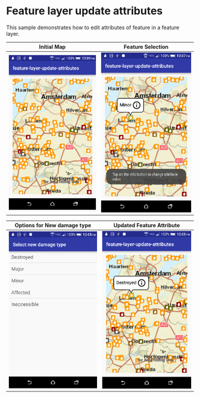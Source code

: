 # Feature layer update attributes         

This sample demonstrates how to edit attributes of feature in a feature layer.


|  Initial Map                                                |  Feature Selection                                          |
|:-----------------------------------------------------------:|:-----------------------------------------------------------:|
|![FeatLUpdateAttr App](feature-layer-update-attributes-1.png)|![FeatLUpdateAttr App](feature-layer-update-attributes-2.png)|      

|  Options for New damage type                                |  Updated Feature Attribute                                  |
|:-----------------------------------------------------------:|:-----------------------------------------------------------:|
|![FeatLUpdateAttr App](feature-layer-update-attributes-3.png)|![FeatLUpdateAttr App](feature-layer-update-attributes-4.png)|
